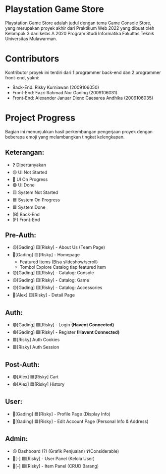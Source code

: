 # Playstation Game Store
Playstation Game Store adalah judul dengan tema Game Console Store, yang merupakan proyek akhir dari Praktikum Web 2022 yang dibuat oleh Kelompok 3 dari kelas A 2020 Program Studi Informatika Fakultas Teknik Universitas Mulawarman.

# Contributors
Kontributor proyek ini terdiri dari 1 programmer back-end dan 2 programmer front-end, yakni:
- Back-End: Risky Kurniawan (2009106050)
- Front-End: Fazri Rahmad Nor Gading (2009106031)
- Front-End: Alexander Januar Dienc Caesarea Andhika (2009106035)

# Project Progress
Bagian ini menunjukkan hasil perkembangan pengerjaan proyek dengan beberapa emoji yang melambangkan tingkat kelengkapan.
## Keterangan:
- ❓ Dipertanyakan
- 🟡 UI Not Started
- 🔵 UI On Progress
- 🟢 UI Done
- 🟨 System Not Started
- 🟦 System On Progress
- 🟩 System Done
- (B) Back-End
- (F) Front-End

## Pre-Auth:
- 🟡[Gading] 🟨[Risky] - About Us (Team Page) 
- 🔵[Gading] 🟨[Risky] - Homepage
  - Featured Items (Bisa slideshow/scroll) 
  - Tombol Explore Catalog tiap featured item 
- 🟡[Gading] 🟨[Risky] - Catalog: Console
- 🟡[Gading] 🟨[Risky] - Catalog: Game 
- 🟡[Gading] 🟨[Risky] - Catalog: Accessories 
- 🔵[Alex]   🟨[Risky] - Detail Page 

## Auth:
- 🟢[Gading]   🟩[Risky] - Login **(Havent Connected)**
- 🟢[Gading]   🟩[Risky] - Register **(Havent Connected)**
- 🟩[Risky] Auth Cookies 
- 🟩[Risky] Auth Session

## Post-Auth:
- 🟢[Alex]   🟦[Risky] Cart
- 🟢[Alex]   🟦[Risky] History

## User:
- 🔵[Gading] 🟦[Risky] - Profile Page (Display Info) 
- 🔵[Gading] 🟦[Risky] - Edit Account Page (Personal Info & Address)

## Admin:
- 🟡 Dashboard (?) (Grafik Penjualan) ❓(Considerable) 
- 🔵[-] 🟩[Risky] - User Panel (Kelola User) 
- 🔵[-] 🟩[Risky] - Item Panel (CRUD Barang) 


